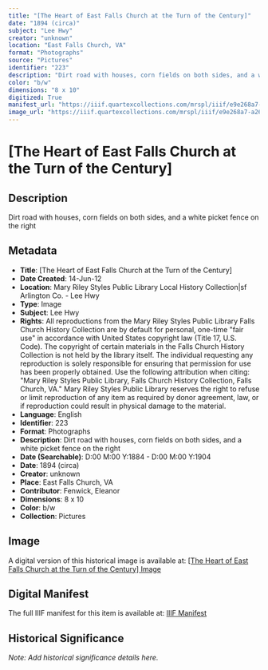 ```yaml
---
title: "[The Heart of East Falls Church at the Turn of the Century]"
date: "1894 (circa)"
subject: "Lee Hwy"
creator: "unknown"
location: "East Falls Church, VA"
format: "Photographs"
source: "Pictures"
identifier: "223"
description: "Dirt road with houses, corn fields on both sides, and a white picket fence on the right"
color: "b/w"
dimensions: "8 x 10"
digitized: True
manifest_url: "https://iiif.quartexcollections.com/mrspl/iiif/e9e268a7-a266-4fdc-a0d6-e0887681e164/manifest"
image_url: "https://iiif.quartexcollections.com/mrspl/iiif/e9e268a7-a266-4fdc-a0d6-e0887681e164/full/full/0/default.jpg"
---
```


# [The Heart of East Falls Church at the Turn of the Century]

## Description

Dirt road with houses, corn fields on both sides, and a white picket fence on the right

## Metadata

- **Title**: [The Heart of East Falls Church at the Turn of the Century]
- **Date Created**: 14-Jun-12
- **Location**: Mary Riley Styles Public Library Local History Collection|sf Arlington Co. - Lee Hwy
- **Type**: Image
- **Subject**: Lee Hwy
- **Rights**: All reproductions from the Mary Riley Styles Public Library Falls Church History Collection are by default for personal, one-time "fair use" in accordance with United States copyright law (Title 17, U.S. Code). The copyright of certain materials in the Falls Church History Collection is not held by the library itself. The individual requesting any reproduction is solely responsible for ensuring that permission for use has been properly obtained. Use the following attribution when citing: "Mary Riley Styles Public Library, Falls Church History Collection, Falls Church, VA." Mary Riley Styles Public Library reserves the right to refuse or limit reproduction of any item as required by donor agreement, law, or if reproduction could result in physical damage to the material.
- **Language**: English
- **Identifier**: 223
- **Format**: Photographs
- **Description**: Dirt road with houses, corn fields on both sides, and a white picket fence on the right
- **Date (Searchable)**: D:00 M:00 Y:1884 - D:00 M:00 Y:1904
- **Date**: 1894 (circa)
- **Creator**: unknown
- **Place**: East Falls Church, VA
- **Contributor**: Fenwick, Eleanor
- **Dimensions**: 8 x 10
- **Color**: b/w
- **Collection**: Pictures

## Image

A digital version of this historical image is available at:
[[The Heart of East Falls Church at the Turn of the Century] Image](https://iiif.quartexcollections.com/mrspl/iiif/e9e268a7-a266-4fdc-a0d6-e0887681e164/full/full/0/default.jpg)

## Digital Manifest

The full IIIF manifest for this item is available at:
[IIIF Manifest](https://iiif.quartexcollections.com/mrspl/iiif/e9e268a7-a266-4fdc-a0d6-e0887681e164/manifest)

## Historical Significance

*Note: Add historical significance details here.*
